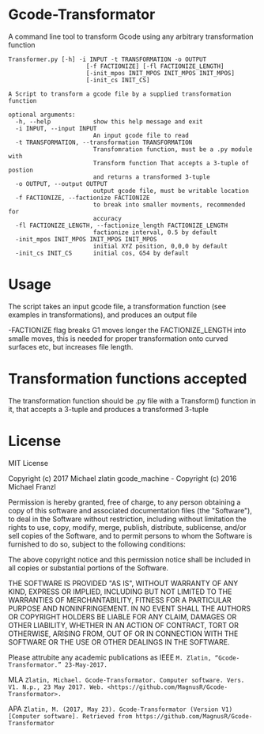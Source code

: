 # Gcode-Transformator
A command line tool to transform Gcode using any arbitrary transformation function

	
~~~~hgg
Transformer.py [-h] -i INPUT -t TRANSFORMATION -o OUTPUT
                      [-f FACTIONIZE] [-fl FACTIONIZE_LENGTH]
                      [-init_mpos INIT_MPOS INIT_MPOS INIT_MPOS]
                      [-init_cs INIT_CS]

A Script to transform a gcode file by a supplied transformation
function

optional arguments:
  -h, --help            show this help message and exit
  -i INPUT, --input INPUT
                        An input gcode file to read
  -t TRANSFORMATION, --transformation TRANSFORMATION
                        Transfomration function, must be a .py module with
                        Transform function That accepts a 3-tuple of postion
                        and returns a transformed 3-tuple
  -o OUTPUT, --output OUTPUT
                        output gcode file, must be writable location
  -f FACTIONIZE, --factionize FACTIONIZE
                        to break into smaller movments, recommended for
                        accuracy
  -fl FACTIONIZE_LENGTH, --factionize_length FACTIONIZE_LENGTH
                        factionize interval, 0.5 by default
  -init_mpos INIT_MPOS INIT_MPOS INIT_MPOS
                        initial XYZ position, 0,0,0 by default
  -init_cs INIT_CS      initial cos, G54 by default	
~~~~
# Usage
The script takes an input gcode file, a transformation function (see examples in transformations), and produces an output file

                      
-FACTIONIZE flag breaks G1 moves longer the FACTIONIZE_LENGTH into smalle moves, this is needed for proper transformation onto curved surfaces etc, but increases file length.
# Transformation functions accepted
The transformation function should be .py file with a Transform() function in it, that accepts a 3-tuple and produces a transformed 3-tuple

# License
MIT License

Copyright (c) 2017 Michael zlatin
gcode_machine - Copyright (c) 2016 Michael Franzl

Permission is hereby granted, free of charge, to any person obtaining a copy of this software and associated documentation files (the "Software"), to deal in the Software without restriction, including without limitation the rights to use, copy, modify, merge, publish, distribute, sublicense, and/or sell copies of the Software, and to permit persons to whom the Software is furnished to do so, subject to the following conditions:

The above copyright notice and this permission notice shall be included in all copies or substantial portions of the Software.

THE SOFTWARE IS PROVIDED "AS IS", WITHOUT WARRANTY OF ANY KIND, EXPRESS OR IMPLIED, INCLUDING BUT NOT LIMITED TO THE WARRANTIES OF MERCHANTABILITY, FITNESS FOR A PARTICULAR PURPOSE AND NONINFRINGEMENT. IN NO EVENT SHALL THE AUTHORS OR COPYRIGHT HOLDERS BE LIABLE FOR ANY CLAIM, DAMAGES OR OTHER LIABILITY, WHETHER IN AN ACTION OF CONTRACT, TORT OR OTHERWISE, ARISING FROM, OUT OF OR IN CONNECTION WITH THE SOFTWARE OR THE USE OR OTHER DEALINGS IN THE SOFTWARE.

Please attrubite any academic publications as 
IEEE `M. Zlatin, “Gcode-Transformator.” 23-May-2017.`

MLA `Zlatin, Michael. Gcode-Transformator. Computer software. Vers. V1. N.p., 23 May 2017. Web. <https://github.com/MagnusR/Gcode-Transformator>.`

APA `Zlatin, M. (2017, May 23). Gcode-Transformator (Version V1) [Computer software]. Retrieved from https://github.com/MagnusR/Gcode-Transformator`
